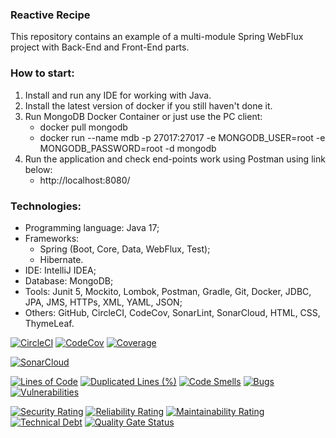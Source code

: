 ### Reactive Recipe
This repository contains an example of a multi-module Spring WebFlux project with Back-End and Front-End parts.



### How to start:
1. Install and run any IDE for working with Java.
2. Install the latest version of docker if you still haven't done it.
3. Run MongoDB Docker Container or just use the PC client:
   - docker pull mongodb
   - docker run --name mdb -p 27017:27017 -e MONGODB_USER=root -e MONGODB_PASSWORD=root -d mongodb
4. Run the application and check end-points work using Postman using link below:
   - http://localhost:8080/



### Technologies:
- Programming language: Java 17;
- Frameworks:
  - Spring (Boot, Core, Data, WebFlux, Test);
  - Hibernate.
- IDE: IntelliJ IDEA;
- Database: MongoDB;
- Tools: Junit 5, Mockito, Lombok, Postman, Gradle, Git, Docker, JDBC, JPA, JMS, HTTPs, XML, YAML, JSON;
- Others: GitHub, CircleCI, CodeCov, SonarLint, SonarCloud, HTML, CSS, ThymeLeaf.

[![CircleCI](https://circleci.com/gh/Crazy-pro/reactive-recipe.svg?style=svg)](https://app.circleci.com/gh/Crazy-pro/reactive-recipe)
[![CodeCov](https://codecov.io/gh/Crazy-pro/reactive-recipe/branch/master/graph/badge.svg)](https://codecov.io/gh/Crazy-pro/reactive-recipe)
[![Coverage](https://sonarcloud.io/api/project_badges/measure?project=Crazy-pro_reactive-recipe&metric=coverage)](https://sonarcloud.io/summary/new_code?id=Crazy-pro_reactive-recipe)

[![SonarCloud](https://sonarcloud.io/images/project_badges/sonarcloud-black.svg)](https://sonarcloud.io/summary/new_code?id=Crazy-pro_reactive-recipe)

[![Lines of Code](https://sonarcloud.io/api/project_badges/measure?project=Crazy-pro_reactive-recipe&metric=ncloc)](https://sonarcloud.io/summary/new_code?id=Crazy-pro_reactive-recipe)
[![Duplicated Lines (%)](https://sonarcloud.io/api/project_badges/measure?project=Crazy-pro_reactive-recipe&metric=duplicated_lines_density)](https://sonarcloud.io/summary/new_code?id=Crazy-pro_reactive-recipe)
[![Code Smells](https://sonarcloud.io/api/project_badges/measure?project=Crazy-pro_reactive-recipe&metric=code_smells)](https://sonarcloud.io/summary/new_code?id=Crazy-pro_reactive-recipe)
[![Bugs](https://sonarcloud.io/api/project_badges/measure?project=Crazy-pro_reactive-recipe&metric=bugs)](https://sonarcloud.io/summary/new_code?id=Crazy-pro_reactive-recipe)
[![Vulnerabilities](https://sonarcloud.io/api/project_badges/measure?project=Crazy-pro_reactive-recipe&metric=vulnerabilities)](https://sonarcloud.io/summary/new_code?id=Crazy-pro_reactive-recipe)

[![Security Rating](https://sonarcloud.io/api/project_badges/measure?project=Crazy-pro_reactive-recipe&metric=security_rating)](https://sonarcloud.io/summary/new_code?id=Crazy-pro_reactive-recipe)
[![Reliability Rating](https://sonarcloud.io/api/project_badges/measure?project=Crazy-pro_reactive-recipe&metric=reliability_rating)](https://sonarcloud.io/summary/new_code?id=Crazy-pro_reactive-recipe)
[![Maintainability Rating](https://sonarcloud.io/api/project_badges/measure?project=Crazy-pro_reactive-recipe&metric=sqale_rating)](https://sonarcloud.io/summary/new_code?id=Crazy-pro_reactive-recipe)
[![Technical Debt](https://sonarcloud.io/api/project_badges/measure?project=Crazy-pro_reactive-recipe&metric=sqale_index)](https://sonarcloud.io/summary/new_code?id=Crazy-pro_reactive-recipe)
[![Quality Gate Status](https://sonarcloud.io/api/project_badges/measure?project=Crazy-pro_reactive-recipe&metric=alert_status)](https://sonarcloud.io/summary/new_code?id=Crazy-pro_reactive-recipe)
